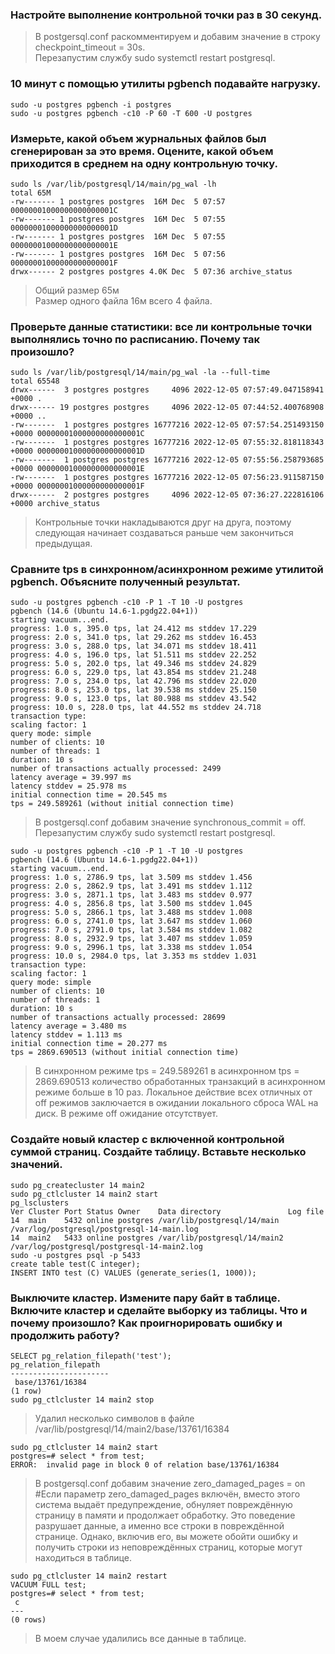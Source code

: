 ### Настройте выполнение контрольной точки раз в 30 секунд.
>В postgersql.conf раскомментируем и добавим значение в строку checkpoint_timeout = 30s.<br />
>Перезапустим службу sudo systemctl restart postgresql.
### 10 минут c помощью утилиты pgbench подавайте нагрузку.
<pre><code>sudo -u postgres pgbench -i postgres
sudo -u postgres pgbench -c10 -P 60 -T 600 -U postgres</code></pre>
### Измерьте, какой объем журнальных файлов был сгенерирован за это время. Оцените, какой объем приходится в среднем на одну контрольную точку.
<pre><code>sudo ls /var/lib/postgresql/14/main/pg_wal -lh
total 65M
-rw------- 1 postgres postgres  16M Dec  5 07:57 00000001000000000000001C
-rw------- 1 postgres postgres  16M Dec  5 07:55 00000001000000000000001D
-rw------- 1 postgres postgres  16M Dec  5 07:55 00000001000000000000001E
-rw------- 1 postgres postgres  16M Dec  5 07:56 00000001000000000000001F
drwx------ 2 postgres postgres 4.0K Dec  5 07:36 archive_status
</code></pre>
>Общий размер 65м<br />
>Размер одного файла 16м всего 4 файла.
### Проверьте данные статистики: все ли контрольные точки выполнялись точно по расписанию. Почему так произошло?
<pre><code>sudo ls /var/lib/postgresql/14/main/pg_wal -la --full-time
total 65548
drwx------  3 postgres postgres     4096 2022-12-05 07:57:49.047158941 +0000 .
drwx------ 19 postgres postgres     4096 2022-12-05 07:44:52.400768908 +0000 ..
-rw-------  1 postgres postgres 16777216 2022-12-05 07:57:54.251493150 +0000 00000001000000000000001C
-rw-------  1 postgres postgres 16777216 2022-12-05 07:55:32.818118343 +0000 00000001000000000000001D
-rw-------  1 postgres postgres 16777216 2022-12-05 07:55:56.258793685 +0000 00000001000000000000001E
-rw-------  1 postgres postgres 16777216 2022-12-05 07:56:23.911587150 +0000 00000001000000000000001F
drwx------  2 postgres postgres     4096 2022-12-05 07:36:27.222816106 +0000 archive_status</code></pre>
>Контрольные точки накладываются друг на друга, поэтому следующая начинает создаваться раньше чем закончиться предыдущая.
### Сравните tps в синхронном/асинхронном режиме утилитой pgbench. Объясните полученный результат.
<pre><code>sudo -u postgres pgbench -c10 -P 1 -T 10 -U postgres
pgbench (14.6 (Ubuntu 14.6-1.pgdg22.04+1))
starting vacuum...end.
progress: 1.0 s, 395.0 tps, lat 24.412 ms stddev 17.229
progress: 2.0 s, 341.0 tps, lat 29.262 ms stddev 16.453
progress: 3.0 s, 288.0 tps, lat 34.071 ms stddev 18.411
progress: 4.0 s, 196.0 tps, lat 51.511 ms stddev 22.252
progress: 5.0 s, 202.0 tps, lat 49.346 ms stddev 24.829
progress: 6.0 s, 229.0 tps, lat 43.854 ms stddev 21.248
progress: 7.0 s, 234.0 tps, lat 42.796 ms stddev 22.020
progress: 8.0 s, 253.0 tps, lat 39.538 ms stddev 25.150
progress: 9.0 s, 123.0 tps, lat 80.988 ms stddev 43.542
progress: 10.0 s, 228.0 tps, lat 44.552 ms stddev 24.718
transaction type: <builtin: TPC-B (sort of)>
scaling factor: 1
query mode: simple
number of clients: 10
number of threads: 1
duration: 10 s
number of transactions actually processed: 2499
latency average = 39.997 ms
latency stddev = 25.978 ms
initial connection time = 20.545 ms
tps = 249.589261 (without initial connection time)</code></pre>
>В postgersql.conf добавим значение synchronous_commit = off.<br />
>Перезапустим службу sudo systemctl restart postgresql.
<pre><code>sudo -u postgres pgbench -c10 -P 1 -T 10 -U postgres
pgbench (14.6 (Ubuntu 14.6-1.pgdg22.04+1))
starting vacuum...end.
progress: 1.0 s, 2786.9 tps, lat 3.509 ms stddev 1.456
progress: 2.0 s, 2862.9 tps, lat 3.491 ms stddev 1.112
progress: 3.0 s, 2871.1 tps, lat 3.483 ms stddev 0.977
progress: 4.0 s, 2856.8 tps, lat 3.500 ms stddev 1.045
progress: 5.0 s, 2866.1 tps, lat 3.488 ms stddev 1.008
progress: 6.0 s, 2741.0 tps, lat 3.647 ms stddev 1.060
progress: 7.0 s, 2791.0 tps, lat 3.584 ms stddev 1.082
progress: 8.0 s, 2932.9 tps, lat 3.407 ms stddev 1.059
progress: 9.0 s, 2996.1 tps, lat 3.338 ms stddev 1.054
progress: 10.0 s, 2984.0 tps, lat 3.353 ms stddev 1.031
transaction type: <builtin: TPC-B (sort of)>
scaling factor: 1
query mode: simple
number of clients: 10
number of threads: 1
duration: 10 s
number of transactions actually processed: 28699
latency average = 3.480 ms
latency stddev = 1.113 ms
initial connection time = 20.277 ms
tps = 2869.690513 (without initial connection time)</code></pre>
>В синхронном режиме tps = 249.589261 в асинхронном tps = 2869.690513 количество обработанных транзакций в асинхронном режиме больше в 10 раз. Локальное действие всех отличных от off режимов заключается в ожидании локального сброса WAL на диск. В режиме off ожидание отсутствует.
### Создайте новый кластер с включенной контрольной суммой страниц. Создайте таблицу. Вставьте несколько значений.
<pre><code>sudo pg_createcluster 14 main2
sudo pg_ctlcluster 14 main2 start
pg_lsclusters
Ver Cluster Port Status Owner    Data directory               Log file
14  main    5432 online postgres /var/lib/postgresql/14/main  /var/log/postgresql/postgresql-14-main.log
14  main2   5433 online postgres /var/lib/postgresql/14/main2 /var/log/postgresql/postgresql-14-main2.log
sudo -u postgres psql -p 5433
create table test(C integer);
INSERT INTO test (C) VALUES (generate_series(1, 1000));</code></pre>
### Выключите кластер. Измените пару байт в таблице. Включите кластер и сделайте выборку из таблицы. Что и почему произошло? Как проигнорировать ошибку и продолжить работу?
<pre><code>SELECT pg_relation_filepath('test');
pg_relation_filepath
----------------------
 base/13761/16384
(1 row)
sudo pg_ctlcluster 14 main2 stop</code></pre>
>Удалил несколько символов в файле /var/lib/postgresql/14/main2/base/13761/16384
<pre><code>sudo pg_ctlcluster 14 main2 start
postgres=# select * from test;
ERROR:  invalid page in block 0 of relation base/13761/16384</code></pre>
>В postgersql.conf добавим значение zero_damaged_pages = on #Если параметр zero_damaged_pages включён, вместо этого система выдаёт предупреждение, обнуляет повреждённую страницу в памяти и продолжает обработку. Это поведение разрушает данные, а именно все строки в повреждённой странице. Однако, включив его, вы можете обойти ошибку и получить строки из неповреждённых страниц, которые могут находиться в таблице.
<pre><code>sudo pg_ctlcluster 14 main2 restart
VACUUM FULL test;
postgres=# select * from test;
 c
---
(0 rows)</code></pre>
>В моем случае удалились все данные в таблице.
